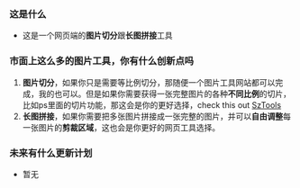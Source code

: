 ### 这是什么

- 这是一个网页端的**图片切分**跟**长图拼接**工具

### 市面上这么多的图片工具，你有什么创新点吗

1. **图片切分**，如果你只是需要等比例切分，那随便一个图片工具网站都可以完成，我的也可以。但是如果你需要获得一张完整图片的各种**不同比例**的切片，比如ps里面的切片功能，那这会是你的更好选择，check this out [SzTools](https://bondshi.pythonanywhere.com/home)
2. **长图拼接**，如果你需要把多张图片拼接成一张完整的图片，并可以**自由调整**每一张图片的**剪裁区域**，这也会是你更好的网页工具选择。

### 未来有什么更新计划

- 暂无
